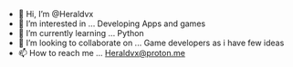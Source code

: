 - 👋 Hi, I’m @Heraldvx
- 👀 I’m interested in ... Developing Apps and games
- 🌱 I’m currently learning ... Python
- 💞️ I’m looking to collaborate on ... Game developers as i have few ideas 
- 📫 How to reach me ... Heraldvx@proton.me

<!---
Heraldvx/Heraldvx is a ✨ special ✨ repository because its `README.md` (this file) appears on your GitHub profile.
You can click the Preview link to take a look at your changes.
--->
